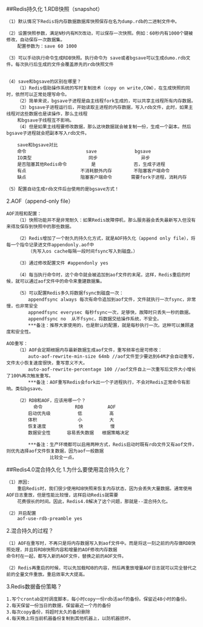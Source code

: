##Redis持久化
1.RDB快照（snapshot）

    （1）默认情况下Redis将内存数据数据库快照保存在名为dump.rdb的二进制文件中。
    
    （2）设置快照参数，满足N秒内有M次改动，可以保存一次快照。例如：60秒内有1000个键被修改，自动保存一次数据集。
        配置参数为：save 60 1000 
        
    （3）可以手动执行命令生成RDB快照。执行命令为 save或者bgsave可以生成dumo.rdb文件。每次执行后生成的文件会覆盖原先的rdb快照文件
      
   
    （4）save和bgsave的区别在哪里？
        （1）Redis借助操作系统的写时复制技术（copy on write,COW），在生成快照的同时，依然可以正常处理写命令。
        （2）简单来说，bgsave子进程是由主线程fork生成的，可以共享主线程所有内存数据。
        （3）bgsave子进程运行后，开始读取主进程的内存数据，写入rdb文件，此时，如果主线程对这些数据也是读操作，那么主线程
        和bgsave子线程互不影响。
        （4）但是如果主线程要修改数据，那么这块数据就会被复制一份，生成一个副本。然后bgsave子进程就会把副本写入rdb文件。
        
        save和bgsave对比
        命令                      save              bgsave
        IO类型                     同步                异步
        是否阻塞其他Redis命令         是              否，生成子进程
        有点                    不消耗额外内存        不阻塞客户端命令
        缺点                    阻塞客户端命令       需要fork子进程，消耗内存
        
    （5）配置自动生成rdb文件后台使用的是bgsave方式！
    
2.AOF（append-only file）

    AOF流程和配置：
        （1）快照功能并不是非常耐久：如果Redis故障停机，那么服务器会丢失最新写入但没有来得及保存到快照中的那些数据。
        
        （2）Redis增加了一个耐久的持久化方式，就是AOF持久化（append only file），将每一个指令记录进文件appendonly.aof中
            （先写入os cache每隔一段时间fsync写入到磁盘。）
            
        （3）通过修改配置文件 #appendonly yes 
        
        （4）每当执行命令时，这个命令就会被追加到aof文件的末尾，这样，Redis重启的时候，就可以通过aof文件中的命令来重建数据集。
        
        （5）可以配置Redis多久将数据fsync到磁盘一次：
            appendfsync always 每次有命令追加到aof文件，文件就执行一次fsync，非常慢，也非常安全
            appnedfsync everysec 每秒fsync一次，足够快，故障时只丢失一秒的数据。
            appendfsync no  从不fsync，将数据交给操作系统，不安全。
            ***备注：推荐大家使用的，也是默认的配置，就是每秒执行一次。这种可以兼顾速度和安全性。
            
    AOD重写：
        （1）AOF会定期根据内存最新数据生成aof文件，重写频率也是可修改：
            auto-aof-rewrite-min-size 64mb //aof文件至少要达到64M才会自动重写，文件太小恢复速度很快，重写意义不大。
            auto-aof-rewrite-percentage 100 //aof文件自上一次重写后文件大小增长了100%再次触发重写。
            ***备注：AOF重写Redis会fork出一个子进程执行，不会对Redis正常命令有影响。类似bgsave。
            
        （2）RDB和AOF，应该用哪一个？
              命令            RDB         AOF
            启动优先级          低          高
            体积               小          大
            恢复速度            快          慢
            数据安全性      容易丢失数据   根据策略决定
           
            ***备注：生产环境都可以启用两种方式，Redis启动时既有rdb文件又有aof文件，则优先选择aof文件恢复数据，因为aof一般数据
                    比较全一点。
                    
##Redis4.0混合持久化
1.为什么要使用混合持久化？

    （1）原因:
        重启Redis时，我们很少使用RDB快照来恢复内存状态，因为会丢失大量数据。通常使用AOF日志重放，但是性能比较慢，这样启动Redis就需要
        花费很长的时间。因此，Redis4.0解决了这个问题，那就是--混合持久化。
        
    （2）开启配置
        aof-use-rdb-preamble yes
    
2.混合持久的过程？
    
    （1）AOF在重写时，不再只是将内存数据写入到aof文件中。而是将这一刻之前的内存做RDB快照处理，并且将RDB快照内容和增量的AOF修改内存数据
    命令村在一起，都写入新的AOF文件，替换之前的AOF文件。
    
    （2）Redis再重启的时候，可以先加载RDB的内容，然后再重放增量AOF日志就可以完全替代之前的全量文件重放。重启效率大大提高。
    
3.Redis数据备份策略？

    1.写个crontab定时调度脚本，每小时copy一份rdb活aof的备份。保留近48小时的备份。
    2.每天保留一份当日的数据，保留最近一个月的备份
    3.每次copy备份，将超时太久的备份删除
    4.每天晚上将当前机器备份复制到其他机器上，以防机器损坏。
    
        
















